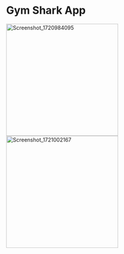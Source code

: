 

# Gym Shark App

<img src="https://github.com/user-attachments/assets/a500e46c-b927-40b9-aea7-bc00efc81304" alt="Screenshot_1720984095" width="300"/>
<img src="https://github.com/user-attachments/assets/de66ddd0-d9c5-4354-8b6e-b21ab221f05c" alt="Screenshot_1721002167" width="300"/>
